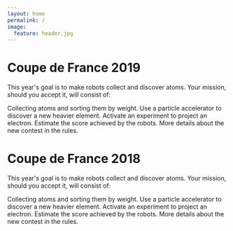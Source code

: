 ```yaml
---
layout: home
permalink: /
image:
  feature: header.jpg
---
```


<div class="tiles">
</div><!-- /.tiles -->

<div class="tile">
  <h1 class="post-title">Coupe de France 2019</h1>
  <p>This year's goal is to make robots collect and discover atoms. Your mission, should you accept it, will consist of:

Collecting atoms and sorting them by weight.
Use a particle accelerator to discover a new heavier element.
Activate an experiment to project an electron.
Estimate the score achieved by the robots.
More details about the new contest in the rules.</p>
</div><!-- /.tile -->


<div class="tile">
  <h1 class="post-title">Coupe de France 2018</h1>
  <p>This year's goal is to make robots collect and discover atoms. Your mission, should you accept it, will consist of:

Collecting atoms and sorting them by weight.
Use a particle accelerator to discover a new heavier element.
Activate an experiment to project an electron.
Estimate the score achieved by the robots.
More details about the new contest in the rules.</p>
</div><!-- /.tile -->
